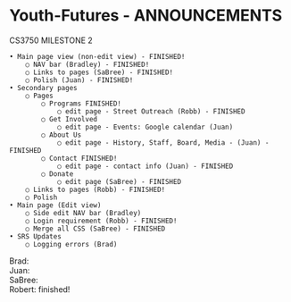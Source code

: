 # Youth-Futures - ANNOUNCEMENTS

CS3750 MILESTONE 2

	• Main page view (non-edit view) - FINISHED!
		○ NAV bar (Bradley) - FINISHED!
		○ Links to pages (SaBree) - FINISHED!
		○ Polish (Juan) - FINISHED!
	• Secondary pages
		○ Pages 
			○ Programs FINISHED!
				○ edit page - Street Outreach (Robb) - FINISHED
			○ Get Involved
				○ edit page - Events: Google calendar (Juan)
			○ About Us
				○ edit page - History, Staff, Board, Media - (Juan) - FINISHED
			○ Contact FINISHED!
				○ edit page - contact info (Juan) - FINISHED
			○ Donate
				○ edit page (SaBree) - FINISHED
		○ Links to pages (Robb) - FINISHED!
		○ Polish
	• Main page (Edit view)
		○ Side edit NAV bar (Bradley)
		○ Login requirement (Robb) - FINISHED!
		○ Merge all CSS (SaBree) - FINISHED
	• SRS Updates 
		○ Logging errors (Brad)

Brad:
<br/>
Juan:
<br/>
SaBree:
<br/>
Robert: finished!
